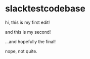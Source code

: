 # slacktestcodebase

hi, this is my first edit!

and this is my second!

…and hopefully the final!

nope, not quite.
